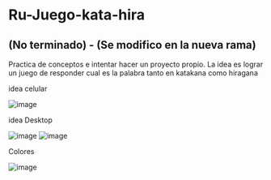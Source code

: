 ﻿# Ru-Juego-kata-hira
## (No terminado) - (Se modifico en la nueva rama)

Practica de conceptos e intentar hacer un proyecto propio.
La idea es lograr un juego de responder cual es la palabra tanto en katakana como hiragana

idea celular

![image](https://user-images.githubusercontent.com/109768043/219104440-c1f1a555-bd2f-4259-b217-04b5a4f4ec1c.png)

idea Desktop

![image](https://user-images.githubusercontent.com/109768043/219105103-1fa02850-7cf8-4fde-b7b0-939f643a04ef.png)
![image](https://user-images.githubusercontent.com/109768043/219104767-7e4c3f29-1b77-44bb-a454-956ba2c2d940.png)

Colores

![image](https://user-images.githubusercontent.com/109768043/219104885-4ce0b062-d6fe-44b3-bab1-5ff2e2f11742.png)

